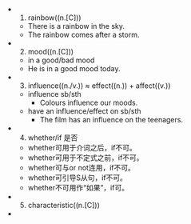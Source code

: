 -
  1. rainbow((n.[C]))
	- There is a rainbow in the sky.
	- The rainbow comes after a storm.
-
  2. mood((n.[C]))
	- in a good/bad mood
	- He is in a good mood today.
-
  3. influence((n./v.)) ≈ effect((n.)) + affect((v.))
	- influence sb/sth
		- Colours influence our moods.
	- have an influence/effect on sb/sth
		- The film has an influence on the teenagers.
-
  4. whether/if 是否
	- whether可用于介词之后，if不可。
	- whether可用于不定式之前，if不可。
	- whether可与or not连用，if不可。
	- whether可引导S从句，if不可。
	- whether不可用作“如果”，if可。
-
  5. characteristic((n.[C]))
-